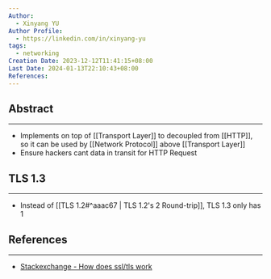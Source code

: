 ```yaml
---
Author:
  - Xinyang YU
Author Profile:
  - https://linkedin.com/in/xinyang-yu
tags:
  - networking
Creation Date: 2023-12-12T11:41:15+08:00
Last Date: 2024-01-13T22:10:43+08:00
References: 
---
```

## Abstract
---
- Implements on top of [[Transport Layer]] to decoupled from [[HTTP]], so it can be used by [[Network Protocol]] above [[Transport Layer]]
- Ensure hackers cant  data in transit for HTTP Request



## TLS 1.3
---
- Instead of [[TLS 1.2#^aaac67 | TLS 1.2's 2 Round-trip]], TLS 1.3 only has 1


## References 
---
- [Stackexchange - How does ssl/tls work](https://security.stackexchange.com/questions/20803/how-does-ssl-tls-work/20833#20833) 
